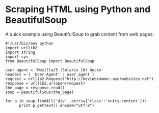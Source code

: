 # Scraping HTML using Python and BeautifulSoup

A quick example using BeautifulSoup to grab content from web pages:


    #!/usr/bin/env python
    import urllib2
    import string
    import sys
    from BeautifulSoup import BeautifulSoup
    
    user_agent = 'Mozilla/5 (Solaris 10) Gecko'
    headers = { 'User-Agent' : user_agent }
    request = urllib2.Request("http://kevinbrammer.azurwebsites.net")
    response = urllib2.urlopen(request)
    the_page = response.read()
    soup = BeautifulSoup(the_page)
    
    for p in soup.findAll('div', attrs={'class':'entry-content'}):
          print p.getText().encode("utf-8")
